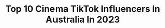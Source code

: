 ---
title: Top 10 Cinema TikTok Influencers In Australia In 2023
description: >-
  Find top cinema TikTok influencers in Australia in 2023. Most popular hashtags: #fyp #australia #foryou #sydney.
platform: TikTok
hits: 26
text_top: Analyze the most popular TikTok influencers on inBeat.
text_bottom: Our search engine has 26 TikTok influencers like this in Australia for you to contact.
profiles:
  - username: "cinemaliss"
    fullname: >-
      erika
    bio: >-
      everything looks better in slow motion cinemaliss on ig
    location: "Australia"
    followers: 11800
    engagement: 2169
    commentsToLikes: 0.023060
    id: ckbasje6tj4yx0j237vcd4ot8
    verified: false
    hashtags: "#timotheechalamet, #edit, #fyp, #timoth"
  - username: "brisbanemovienights"
    fullname: >-
      brisbanemovienights
    bio: >-
      Brisbane, Australia. Luxe Pop-up Cinema Hire. Parties, Date Nights, Events.
    location: "Australia"
    followers: 8590
    engagement: 1158
    commentsToLikes: 0.046502
    id: ckbqej4i10drs0j23qdjw79fe
    verified: false
    hashtags: "#brisbane, #donutday, #goldcoast, #friends"
  - username: "itsdaymoo"
    fullname: >-
      daymoo
    bio: >-
      sub to my YouTube for good luck https://www.youtube.com/daymoo
    location: "Australia"
    followers: 25700
    engagement: 1631
    commentsToLikes: 0.116343
    id: ckb9vntm4v21h0j239zss6g6g
    verified: false
    hashtags: "#foryoupage, #fyp, #minecraftmeme, #meme"
  - username: "yasinatra_"
    fullname: >-
      Yasin Osias
    bio: >-
      Ded
    location: "Australia"
    followers: 53200
    engagement: 599
    commentsToLikes: 0.031249
    id: ck83za9yxz3t00j787qw1nosj
    verified: false
    hashtags: "#anime, #warzone, #favoritemovies, #movie"
  - username: "invisagestudios"
    fullname: >-
      Invisage Studios
    bio: >-
      🎥 Video Content Creation 🚀 Digital Advertising 🇦🇺 Adelaide
    location: "Australia"
    followers: 26500
    engagement: 671
    commentsToLikes: 0.015350
    id: ck80cqv2hamnw0j78b89vub37
    verified: false
    hashtags: "#cinematography, #filmmaker, #crash, #drift"
  - username: "alexpidgeon"
    fullname: >-
      Alexpidgeon
    bio: >-
      Hey 👋🏼 I’m Alex, a Sydney based photographer & videographer 🤘🏼
    location: "Australia"
    followers: 115600
    engagement: 1575
    commentsToLikes: 0.005884
    id: ck8135iwyzymq0j78m2vttcri
    verified: false
    hashtags: "#cinematics, #tiktoktravel, #photomagic, #photoshoot"
  - username: "andyescapes"
    fullname: >-
      Andrew
    bio: >-
      Videographer 📸 Always Adventuring | 🇦🇺 Check the IG for the bangers 🔥
    location: "Australia"
    followers: 117300
    engagement: 863
    commentsToLikes: 0.017261
    id: ckbffu2t3apxc0j23ajpez8yv
    verified: false
    hashtags: "#sunset, #helicopter, #waterfall, #foodtiktok"
  - username: "jcmfilms"
    fullname: >-
      JCM Creative
    bio: >-
      Freelance Videographer 📸 Sydney, Australia IG @jcmcreative
    location: "Australia"
    followers: 17300
    engagement: 861
    commentsToLikes: 0.019265
    id: ck9fg80wr0mqj0j78j4f9eb2u
    verified: false
    hashtags: "#fyp, #bts, #sydney, #cinematic"
  - username: "fahad.razzak"
    fullname: >-
      Fahad Razzak
    bio: >-
      
    location: "Australia"
    followers: 2518
    engagement: 356
    commentsToLikes: 0.008890
    id: ckbkvahnbqso10j23t2qlug0w
    verified: false
    hashtags: "#nature, #tiktok, #cinematography, #australia"
  - username: "ghostghang"
    fullname: >-
      Ghostghang
    bio: >-
      Hi, our name is Ghostghang, we’re a co-conscious DID system. Any pronouns r cool
    location: "Australia"
    followers: 89700
    engagement: 1579
    commentsToLikes: 0.046465
    id: ckcj3mtzb4um50j239a3tqh66
    verified: false
    hashtags: "#vlog, #mentalhealth, #vlogs, #minivlogs"
---